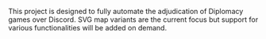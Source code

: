 This project is designed to fully automate the adjudication of Diplomacy games over Discord. SVG map variants are the current focus but support for various functionalities will be added on demand.
